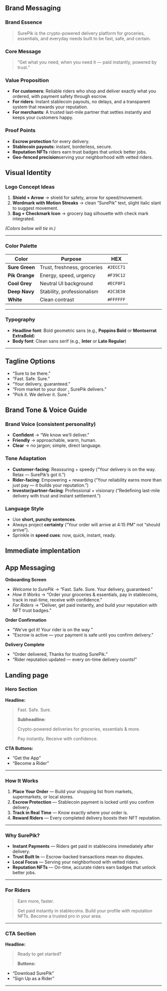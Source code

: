 ## **Brand Messaging**

### **Brand Essence**

> SurePik is the crypto-powered delivery platform for groceries, essentials, and everyday needs built to be fast, safe, and certain.
> 

### **Core Message**

> “Get what you need, when you need it — paid instantly, powered by trust.”
> 

### **Value Proposition**

- **For customers**: Reliable riders who shop and deliver exactly what you ordered, with payment safety through escrow.
- **For riders**: Instant stablecoin payouts, no delays, and a transparent system that rewards your reputation.
- **For merchants**: A trusted last-mile partner that settles instantly and keeps your customers happy.

### **Proof Points**

- **Escrow protection** for every delivery.
- **Stablecoin payouts:**  instant, borderless, secure.
- **Reputation NFTs**  riders earn trust badges that unlock better jobs.
- **Geo-fenced precision**serving your neighborhood with vetted riders.

## **Visual Identity**

### **Logo Concept Ideas**

1. **Shield + Arrow** → shield for safety, arrow for speed/movement.
2. **Wordmark with Motion Streaks** → clean “SurePik” text, slight italic slant to suggest movement.
3. **Bag + Checkmark Icon** → grocery bag silhouette with check mark integrated.

*(Colors below will tie in.)*

---

### **Color Palette**

| Color | Purpose | HEX |
| --- | --- | --- |
| **Sure Green** | Trust, freshness, groceries | `#2ECC71` |
| **Pik Orange** | Energy, speed, urgency | `#F39C12` |
| **Cool Grey** | Neutral UI background | `#ECF0F1` |
| **Deep Navy** | Stability, professionalism | `#2C3E50` |
| **White** | Clean contrast | `#FFFFFF` |

---

### **Typography**

- **Headline font**: Bold geometric sans (e.g., **Poppins Bold** or **Montserrat ExtraBold**)
- **Body font**: Clean sans serif (e.g., **Inter** or **Lato Regular**)

---

## **Tagline Options**

- “Sure to be there.”
- “Fast. Safe. Sure.”
- “Your delivery, guaranteed.”
- “From market to your door , SurePik delivers.”
- “Pick it. We deliver it. Sure.”

## **Brand Tone & Voice Guide**

### **Brand Voice** (consistent personality)

- **Confident** → “We know we’ll deliver.”
- **Friendly** → approachable, warm, human.
- **Clear** → no jargon; simple, direct language.

### **Tone Adaptation**

- **Customer-facing**: Reassuring + speedy (“Your delivery is on the way. Relax — SurePik’s got it.”)
- **Rider-facing**: Empowering + rewarding (“Your reliability earns more than just pay — it builds your reputation.”)
- **Investor/partner-facing**: Professional + visionary (“Redefining last-mile delivery with trust and instant settlement.”)

### **Language Style**

- Use **short, punchy sentences**.
- Always project **certainty** (“Your order will arrive at 4:15 PM” not “should arrive”).
- Sprinkle in **speed cues**: now, quick, instant, ready.

## Immediate implentation

## **App Messaging**

**Onboarding Screen**

- *Welcome to SurePik* → “Fast. Safe. Sure. Your delivery, guaranteed.”
- *How It Works* → “Order your groceries & essentials, pay in stablecoins, track in real-time, receive with confidence.”
- *For Riders* → “Deliver, get paid instantly, and build your reputation with NFT trust badges.”

**Order Confirmation**

- “We’ve got it! Your rider is on the way ”
- “Escrow is active — your payment is safe until you confirm delivery.”

**Delivery Complete**

- “Order delivered, Thanks for trusting SurePik.”
- “Rider reputation updated — every on-time delivery counts!”

## Landing page

### **Hero Section**

**Headline:**

> Fast. Safe. Sure.
> 
> 
> **Subheadline:**
> 
> Crypto-powered deliveries for groceries, essentials & more.
> 
> Pay instantly. Receive with confidence.
> 

**CTA Buttons:**

- “Get the App”
- “Become a Rider”

---

### **How It Works**

1. **Place Your Order** — Build your shopping list from markets, supermarkets, or local stores.
2. **Escrow Protection** — Stablecoin payment is locked until you confirm delivery.
3. **Track in Real Time** — Know exactly where your order is.
4. **Reward Riders** — Every completed delivery boosts their NFT reputation.

---

### **Why SurePik?**

- **Instant Payments** — Riders get paid in stablecoins immediately after delivery.
- **Trust Built In** — Escrow-backed transactions mean no disputes.
- **Local Focus** — Serving your neighborhood with vetted riders.
- **Reputation NFTs** — On-time, accurate riders earn badges that unlock better jobs.

---

### **For Riders**

> Earn more, faster.
> 
> 
> Get paid instantly in stablecoins. Build your profile with reputation NFTs. Become a trusted pro in your area.
> 

---

### **CTA Section**

**Headline:**

> Ready to get started?
> 
> 
> **Buttons:**
> 
- “Download SurePik”
- “Sign Up as a Rider”

---
